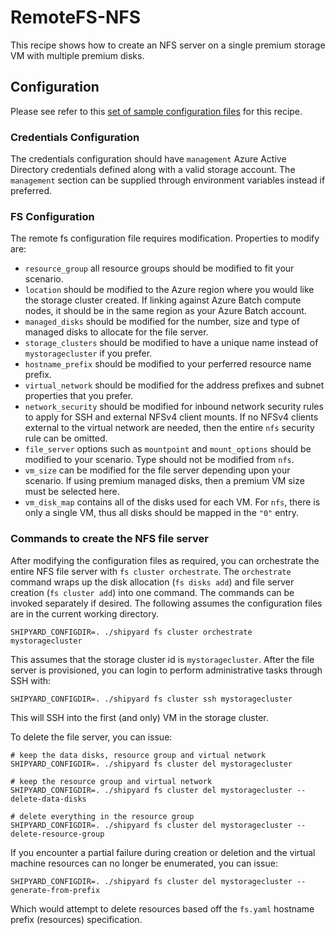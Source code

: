 # RemoteFS-NFS
This recipe shows how to create an NFS server on a single premium storage
VM with multiple premium disks.

## Configuration
Please see refer to this [set of sample configuration files](./config) for
this recipe.

### Credentials Configuration
The credentials configuration should have `management` Azure Active Directory
credentials defined along with a valid storage account. The `management`
section can be supplied through environment variables instead if preferred.

### FS Configuration
The remote fs configuration file requires modification. Properties to
modify are:
* `resource_group` all resource groups should be modified to fit your
scenario.
* `location` should be modified to the Azure region where you would like
the storage cluster created. If linking against Azure Batch compute nodes,
it should be in the same region as your Azure Batch account.
* `managed_disks` should be modified for the number, size and type of
managed disks to allocate for the file server.
* `storage_clusters` should be modified to have a unique name instead of
`mystoragecluster` if you prefer.
* `hostname_prefix` should be modified to your perferred resource name
prefix.
* `virtual_network` should be modified for the address prefixes and subnet
properties that you prefer.
* `network_security` should be modified for inbound network security rules
to apply for SSH and external NFSv4 client mounts. If no NFSv4 clients
external to the virtual network are needed, then the entire `nfs` security
rule can be omitted.
* `file_server` options such as `mountpoint` and `mount_options` should be
modified to your scenario. Type should not be modified from `nfs`.
* `vm_size` can be modified for the file server depending upon your scenario.
If using premium managed disks, then a premium VM size must be selected
here.
* `vm_disk_map` contains all of the disks used for each VM. For `nfs`, there
is only a single VM, thus all disks should be mapped in the `"0"` entry.

### Commands to create the NFS file server
After modifying the configuration files as required, you can orchestrate
the entire NFS file server with `fs cluster orchestrate`. The `orchestrate`
command wraps up the disk allocation (`fs disks add`) and file server
creation (`fs cluster add`) into one command. The commands can be invoked
separately if desired. The following assumes the configuration files are in
the current working directory.

```shell
SHIPYARD_CONFIGDIR=. ./shipyard fs cluster orchestrate mystoragecluster
```

This assumes that the storage cluster id is `mystoragecluster`. After the
file server is provisioned, you can login to perform administrative tasks
through SSH with:

```shell
SHIPYARD_CONFIGDIR=. ./shipyard fs cluster ssh mystoragecluster
```

This will SSH into the first (and only) VM in the storage cluster.

To delete the file server, you can issue:

```shell
# keep the data disks, resource group and virtual network
SHIPYARD_CONFIGDIR=. ./shipyard fs cluster del mystoragecluster

# keep the resource group and virtual network
SHIPYARD_CONFIGDIR=. ./shipyard fs cluster del mystoragecluster --delete-data-disks

# delete everything in the resource group
SHIPYARD_CONFIGDIR=. ./shipyard fs cluster del mystoragecluster --delete-resource-group
```

If you encounter a partial failure during creation or deletion and the
virtual machine resources can no longer be enumerated, you can issue:

```shell
SHIPYARD_CONFIGDIR=. ./shipyard fs cluster del mystoragecluster --generate-from-prefix
```

Which would attempt to delete resources based off the `fs.yaml` hostname
prefix (resources) specification.
